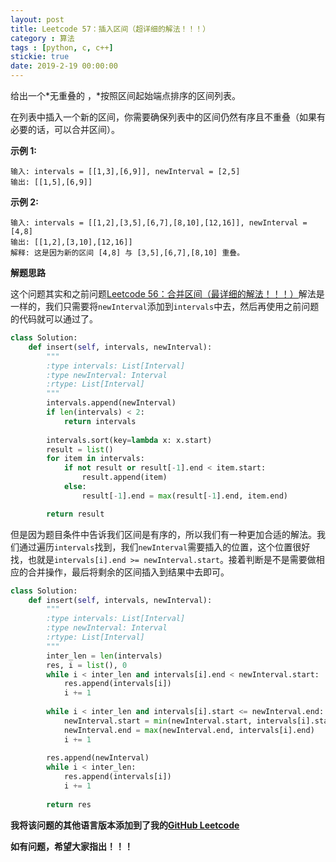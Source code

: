 ```yaml
---
layout: post
title: Leetcode 57：插入区间（超详细的解法！！！）
category : 算法
tags : [python, c, c++]
stickie: true
date: 2019-2-19 00:00:00
---
```


给出一个*无重叠的 ，*按照区间起始端点排序的区间列表。

在列表中插入一个新的区间，你需要确保列表中的区间仍然有序且不重叠（如果有必要的话，可以合并区间）。

**示例 1:**

```
输入: intervals = [[1,3],[6,9]], newInterval = [2,5]
输出: [[1,5],[6,9]]
```

**示例 2:**

```
输入: intervals = [[1,2],[3,5],[6,7],[8,10],[12,16]], newInterval = [4,8]
输出: [[1,2],[3,10],[12,16]]
解释: 这是因为新的区间 [4,8] 与 [3,5],[6,7],[8,10] 重叠。
```

**解题思路**

这个问题其实和之前问题[Leetcode 56：合并区间（最详细的解法！！！）](https://blog.csdn.net/qq_17550379/article/details/83272413)解法是一样的，我们只需要将`newInterval`添加到`intervals`中去，然后再使用之前问题的代码就可以通过了。

```python
class Solution:
    def insert(self, intervals, newInterval):
        """
        :type intervals: List[Interval]
        :type newInterval: Interval
        :rtype: List[Interval]
        """
        intervals.append(newInterval)
        if len(intervals) < 2:
            return intervals
        
        intervals.sort(key=lambda x: x.start)
        result = list()
        for item in intervals:
            if not result or result[-1].end < item.start:
                result.append(item)
            else:
                result[-1].end = max(result[-1].end, item.end)

        return result
```

但是因为题目条件中告诉我们区间是有序的，所以我们有一种更加合适的解法。我们通过遍历`intervals`找到，我们`newInterval`需要插入的位置，这个位置很好找，也就是`intervals[i].end >= newInterval.start`。接着判断是不是需要做相应的合并操作，最后将剩余的区间插入到结果中去即可。

```python
class Solution:
    def insert(self, intervals, newInterval):
        """
        :type intervals: List[Interval]
        :type newInterval: Interval
        :rtype: List[Interval]
        """
        inter_len = len(intervals)
        res, i = list(), 0
        while i < inter_len and intervals[i].end < newInterval.start:
            res.append(intervals[i])
            i += 1
            
        while i < inter_len and intervals[i].start <= newInterval.end:
            newInterval.start = min(newInterval.start, intervals[i].start)
            newInterval.end = max(newInterval.end, intervals[i].end)
            i += 1
            
        res.append(newInterval)
        while i < inter_len:
            res.append(intervals[i])
            i += 1
                
        return res
```

**我将该问题的其他语言版本添加到了我的[GitHub Leetcode](https://github.com/luliyucoordinate/Leetcode)**

**如有问题，希望大家指出！！！**